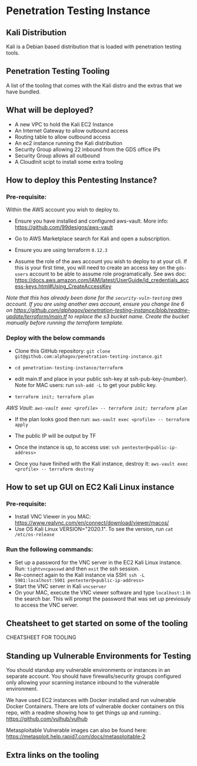 # Penetration Testing Instance  

## Kali Distribution  
Kali is a Debian based distribution that is loaded with penetration testing tools.

## Penetration Testing Tooling  
A list of the tooling that comes with the Kali distro and the extras that we have bundled.  

## What will be deployed?
- A new VPC to hold the Kali EC2 Instance
- An Internet Gateway to allow outbound access
- Routing table to allow outbound access
- An ec2 instance running the Kali distribution
- Security Group allowing 22 inbound from the GDS office IPs
- Security Group allows all outbound
- A CloudInit scipt to install some extra tooling

## How to deploy this Pentesting Instance?

### Pre-requisite:
Within the AWS account you wish to deploy to.

- Ensure you have installed and configured aws-vault. More info: https://github.com/99designs/aws-vault

- Go to AWS Marketplace search for Kali and open a subscription.

- Ensure you are using terraform `0.12.3`

- Assume the role of the aws account you wish to deploy to at your cli. If this is your first time, you will need to create an access key on the `gds-users` account to be able to assume role programatically. See aws doc: https://docs.aws.amazon.com/IAM/latest/UserGuide/id_credentials_access-keys.html#Using_CreateAccessKey

*Note that this has already been done for the `security-vuln-testing` aws account. If you are using another aws account, ensure you change line 6 on https://github.com/alphagov/penetration-testing-instance/blob/readme-update/terraform/main.tf to replace the s3 bucket name. Create the bucket manually before running the terraform template.*

### Deploy with the below commands

- Clone this GitHub repository:
`git clone git@github.com:alphagov/penetration-testing-instance.git`

- `cd penetration-testing-instance/terraform`

- edit main.tf and place in your public ssh-key at ssh-pub-key-{number}. Note for MAC users: run `ssh-add -L` to get your public key.   

- `terraform init; terraform plan`

*AWS Vault: `aws-vault exec <profile> -- terraform init; terraform plan`*

- If the plan looks good then run:
`aws-vault exec <profile> -- terraform apply`

- The public IP will be output by TF

- Once the instance is up, to access use:
`ssh pentester@<public-ip-address>`

- Once you have finihed with the Kali instance, destroy it:
`aws-vault exec <profile> -- terraform destroy`

## How to set up GUI on EC2 Kali Linux instance

### Pre-requisite:
- Install VNC Viewer in you MAC: https://www.realvnc.com/en/connect/download/viewer/macos/
- Use OS Kali Linux VERSION="2020.1". To see the version, run `cat /etc/os-release`

### Run the following commands:
- Set up a password for the VNC server in the EC2 Kali Linux instance. Run: `tightvncpasswd` and then `exit` the ssh session.
- Re-connect again to the Kali instance via SSH: `ssh -L 5901:localhost:5901 pentester@<public-ip-address>`
- Start the VNC server in Kali `vncserver`
- On your MAC, execute the VNC viewer software and type `localhost:1` in the search bar. This will prompt the password that was set up previosuly to access the VNC server.

## Cheatsheet to get started on some of the tooling
CHEATSHEET FOR TOOLING

## Standing up Vulnerable Environments for Testing
You should standup any vulnerable environments or instances in an separate account.
You should have firewalls/security groups configured only allowing your scanning instance inbound to the vulnerable environment.

We have used EC2 instances with Docker installed and run vulnerable Docker Containers.
There are lots of vulnerable docker containers on this repo, with a readme showing how to get things up and running:.
https://github.com/vulhub/vulhub

Metasploitable Vulnerable images can also be found here: https://metasploit.help.rapid7.com/docs/metasploitable-2

## Extra links on the tooling
